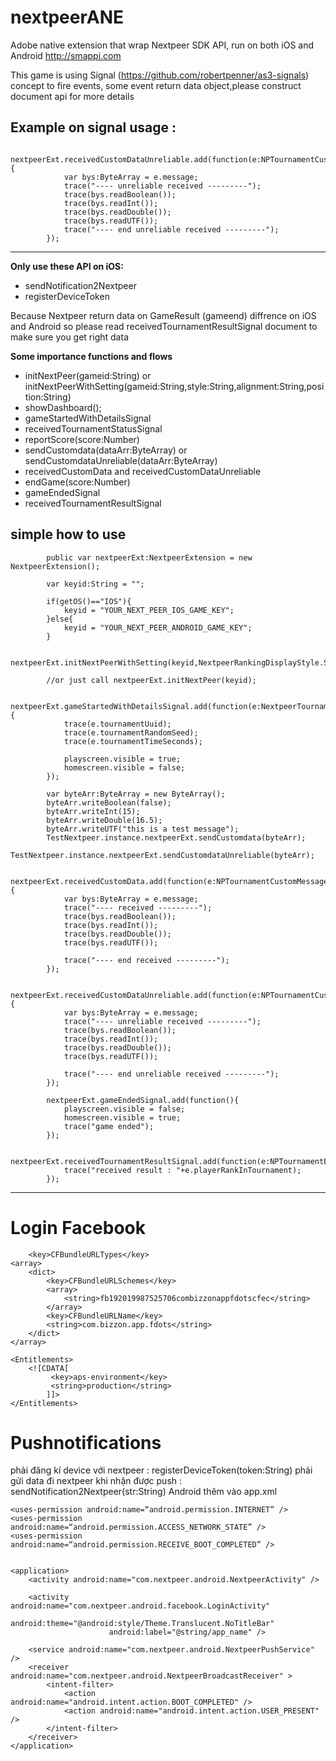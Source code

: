 nextpeerANE
===========
Adobe native extension that wrap Nextpeer SDK API, run on both iOS and Android
http://smappi.com
 
This game is using Signal (https://github.com/robertpenner/as3-signals) concept to fire events, some event return data object,please construct document api for more details 
 
 <b>Example on signal usage</b> :
 --------------------------------------------------------------------------
 			nextpeerExt.receivedCustomDataUnreliable.add(function(e:NPTournamentCustomMessage){
				var bys:ByteArray = e.message;
				trace("---- unreliable received ---------");
	 			trace(bys.readBoolean());
				trace(bys.readInt());
				trace(bys.readDouble());
				trace(bys.readUTF());
				trace("---- end unreliable received ---------"); 
			});
 --------------------------------------------------------------------------
  
 <b>Only use these API on iOS:</b>
 - sendNotification2Nextpeer
 - registerDeviceToken
 
 Because Nextpeer return data on GameResult (gameend) diffrence on iOS and Android so please read receivedTournamentResultSignal document to make sure you get right data
 
 <b>Some importance functions and flows</b>
 
 - initNextPeer(gameid:String) or initNextPeerWithSetting(gameid:String,style:String,alignment:String,position:String)
 - showDashboard();
 - gameStartedWithDetailsSignal
 - receivedTournamentStatusSignal
 - reportScore(score:Number)
 - sendCustomdata(dataArr:ByteArray) or sendCustomdataUnreliable(dataArr:ByteArray)
 - receivedCustomData and receivedCustomDataUnreliable
 - endGame(score:Number)
 - gameEndedSignal
 - receivedTournamentResultSignal
 

 <b> simple how to use </b>
 --------------------------------------------------------------------------
 			public var nextpeerExt:NextpeerExtension = new NextpeerExtension();
 
 			var keyid:String = "";
			
			if(getOS()=="IOS"){
				keyid = "YOUR_NEXT_PEER_IOS_GAME_KEY";
			}else{
				keyid = "YOUR_NEXT_PEER_ANDROID_GAME_KEY";
			}
			
			nextpeerExt.initNextPeerWithSetting(keyid,NextpeerRankingDisplayStyle.SOLO,NextpeerRankingDisplayAlignment.VERTICAL,NextpeerRankingDisplayPosition.BOTTOM_RIGHT);
			
			//or just call nextpeerExt.initNextPeer(keyid);

 			nextpeerExt.gameStartedWithDetailsSignal.add(function(e:NextpeerTournamentContainer){
				trace(e.tournamentUuid);
				trace(e.tournamentRandomSeed);
				trace(e.tournamentTimeSeconds);
				
				playscreen.visible = true;
				homescreen.visible = false;
			});
			
			var byteArr:ByteArray = new ByteArray();
			byteArr.writeBoolean(false);
			byteArr.writeInt(15);
			byteArr.writeDouble(16.5);
			byteArr.writeUTF("this is a test message"); 
			TestNextpeer.instance.nextpeerExt.sendCustomdata(byteArr);
			TestNextpeer.instance.nextpeerExt.sendCustomdataUnreliable(byteArr);
			
			nextpeerExt.receivedCustomData.add(function(e:NPTournamentCustomMessage){
				var bys:ByteArray = e.message;
				trace("---- received ---------");
				trace(bys.readBoolean());
				trace(bys.readInt());
				trace(bys.readDouble());
				trace(bys.readUTF());
				
				trace("---- end received ---------"); 
			});
			
			nextpeerExt.receivedCustomDataUnreliable.add(function(e:NPTournamentCustomMessage){
				var bys:ByteArray = e.message;
				trace("---- unreliable received ---------");
				trace(bys.readBoolean());
				trace(bys.readInt());
				trace(bys.readDouble());
				trace(bys.readUTF());
				
				trace("---- end unreliable received ---------"); 
			});
			
			nextpeerExt.gameEndedSignal.add(function(){
				playscreen.visible = false;
				homescreen.visible = true;
				trace("game ended");
			});
			
			nextpeerExt.receivedTournamentResultSignal.add(function(e:NPTournamentEndDataContainer):void{
				trace("received result : "+e.playerRankInTournament);
			});
 
 
 --------------------------------------------------------------------------

Login Facebook
===========

        <key>CFBundleURLTypes</key>
	<array>
		<dict>
			<key>CFBundleURLSchemes</key>
			<array>
				<string>fb192019987525706combizzonappfdotscfec</string>
			</array>
			<key>CFBundleURLName</key>
			<string>com.bizzon.app.fdots</string>
		</dict>
	</array>
	
	<Entitlements>
		<![CDATA[ 
	         <key>aps-environment</key> 
	         <string>production</string> 
	      	]]> 
	</Entitlements>

Pushnotifications
===========

phải đăng kí device với nextpeer : registerDeviceToken(token:String)
phải gửi data đi nextpeer khi nhận được push : sendNotification2Nextpeer(str:String)
Android thêm vào app.xml

	<uses-permission android:name=“android.permission.INTERNET” />	
	<uses-permission android:name=“android.permission.ACCESS_NETWORK_STATE” />	
	<uses-permission android:name=“android.permission.RECEIVE_BOOT_COMPLETED” />

		    
	<application>
		<activity android:name="com.nextpeer.android.NextpeerActivity" />   
		    	
		<activity android:name="com.nextpeer.android.facebook.LoginActivity"
				          android:theme="@android:style/Theme.Translucent.NoTitleBar"
				          android:label="@string/app_name" />
				 
		<service android:name="com.nextpeer.android.NextpeerPushService" />
		<receiver android:name="com.nextpeer.android.NextpeerBroadcastReceiver" >
			<intent-filter>
				<action android:name="android.intent.action.BOOT_COMPLETED" />
				<action android:name="android.intent.action.USER_PRESENT" />
			</intent-filter>
		</receiver>	
	</application>


